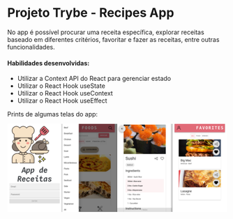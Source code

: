 # Projeto Trybe - Recipes App

No app é possível procurar uma receita específica, explorar receitas baseado em diferentes critérios, favoritar e fazer as receitas, entre outras funcionalidades. 

#### Habilidades desenvolvidas:

- Utilizar a Context API do React para gerenciar estado
- Utilizar o React Hook useState
- Utilizar o React Hook useContext
- Utilizar o React Hook useEffect

Prints de algumas telas do app:

![print da aplicação em execução](./recipes-app-print.png)
